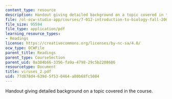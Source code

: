 ```yaml
---
content_type: resource
description: Handout giving detailed background on a topic covered in the course.
file: /ol-ocw-studio-app/courses/7-012-introduction-to-biology-fall-2004/77d878d4639d5f530464a80b68fc5084_viruses_2.pdf
file_size: 95594
file_type: application/pdf
learning_resource_types:
- Readings
license: https://creativecommons.org/licenses/by-nc-sa/4.0/
ocw_type: OCWFile
parent_title: Readings
parent_type: CourseSection
parent_uid: 0a384b66-3356-fa9a-4798-29c5b2208686
resourcetype: Document
title: viruses_2.pdf
uid: 77d878d4-639d-5f53-0464-a80b68fc5084
---
```

Handout giving detailed background on a topic covered in the course.